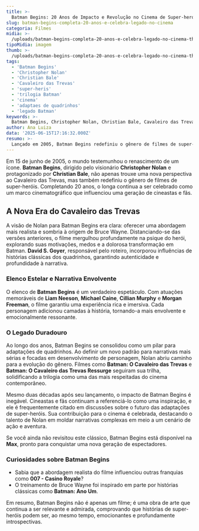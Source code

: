 ```yaml
---
title: >-
  Batman Begins: 20 Anos de Impacto e Revolução no Cinema de Super-heróis
slug: batman-begins-completa-20-anos-e-celebra-legado-no-cinema
categoria: Filmes
midia: >-
  /uploads/batman-begins-completa-20-anos-e-celebra-legado-no-cinema-thumb.jpg
tipoMidia: imagem
thumb: >-
  /uploads/batman-begins-completa-20-anos-e-celebra-legado-no-cinema-thumb.jpg
tags:
  - 'Batman Begins'
  - 'Christopher Nolan'
  - 'Christian Bale'
  - 'Cavaleiro das Trevas'
  - 'super-heris'
  - 'trilogia Batman'
  - 'cinema'
  - 'adaptaes de quadrinhos'
  - 'legado Batman'
keywords: >-
  Batman Begins, Christopher Nolan, Christian Bale, Cavaleiro das Trevas, super-heróis, trilogia Batman, cinema, adaptações de quadrinhos, legado Batman
author: Ana Luiza
data: '2025-06-15T17:16:32.000Z'
resumo: >-
  Lançado em 2005, Batman Begins redefiniu o gênero de filmes de super-heróis com sua abordagem realista e sombria, criando um legado duradouro. Celebrado por sua narrativa poderosa, o filme abriu caminho para novas interpretações cinematográficas do Cavaleiro das Trevas.
---
```


Em 15 de junho de 2005, o mundo testemunhou o renascimento de um ícone. **Batman Begins**, dirigido pelo visionário **Christopher Nolan** e protagonizado por **Christian Bale**, não apenas trouxe uma nova perspectiva ao Cavaleiro das Trevas, mas também redefiniu o gênero de filmes de super-heróis. Completando 20 anos, o longa continua a ser celebrado como um marco cinematográfico que influenciou uma geração de cineastas e fãs.

## A Nova Era do Cavaleiro das Trevas

A visão de Nolan para Batman Begins era clara: oferecer uma abordagem mais realista e sombria à origem de Bruce Wayne. Distanciando-se das versões anteriores, o filme mergulhou profundamente na psique do herói, explorando suas motivações, medos e a dolorosa transformação em Batman. **David S. Goyer**, responsável pelo roteiro, incorporou influências de histórias clássicas dos quadrinhos, garantindo autenticidade e profundidade à narrativa.

### Elenco Estelar e Narrativa Envolvente

O elenco de **Batman Begins** é um verdadeiro espetáculo. Com atuações memoráveis de **Liam Neeson**, **Michael Caine**, **Cillian Murphy** e **Morgan Freeman**, o filme garantiu uma experiência rica e imersiva. Cada personagem adicionou camadas à história, tornando-a mais envolvente e emocionalmente ressonante.

### O Legado Duradouro

Ao longo dos anos, Batman Begins se consolidou como um pilar para adaptações de quadrinhos. Ao definir um novo padrão para narrativas mais sérias e focadas em desenvolvimento de personagem, Nolan abriu caminho para a evolução do gênero. Filmes como **Batman: O Cavaleiro das Trevas** e **Batman: O Cavaleiro das Trevas Ressurge** seguiram sua trilha, solidificando a trilogia como uma das mais respeitadas do cinema contemporâneo.

Mesmo duas décadas após seu lançamento, o impacto de Batman Begins é inegável. Cineastas e fãs continuam a referenciá-lo como uma inspiração, e ele é frequentemente citado em discussões sobre o futuro das adaptações de super-heróis. Sua contribuição para o cinema é celebrada, destacando o talento de Nolan em moldar narrativas complexas em meio a um cenário de ação e aventura.

Se você ainda não revisitou este clássico, Batman Begins está disponível na **Max**, pronto para conquistar uma nova geração de espectadores.

### Curiosidades sobre Batman Begins
- Sabia que a abordagem realista do filme influenciou outras franquias como **007 - Casino Royale**?
- O treinamento de Bruce Wayne foi inspirado em parte por histórias clássicas como **Batman: Ano Um**.

Em resumo, Batman Begins não é apenas um filme; é uma obra de arte que continua a ser relevante e admirada, comprovando que histórias de super-heróis podem ser, ao mesmo tempo, emocionantes e profundamente introspectivas.
